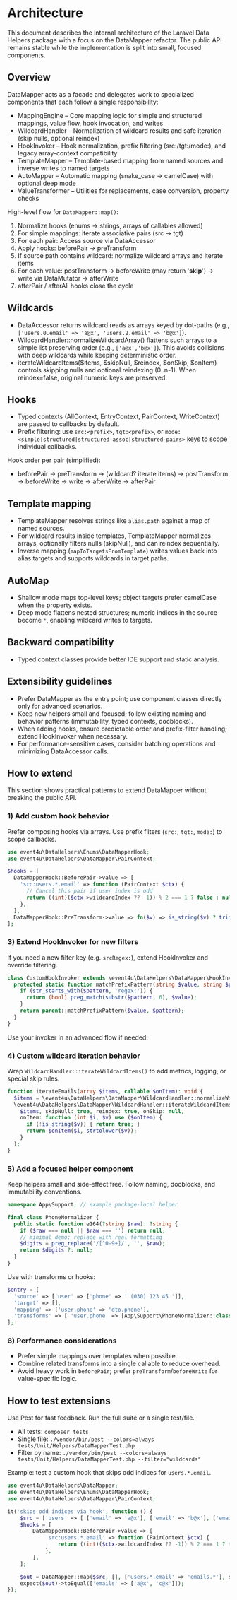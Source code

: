 # Architecture

This document describes the internal architecture of the Laravel Data Helpers package with a focus on the DataMapper refactor. The public API remains stable while the implementation is split into small, focused components.

## Overview

DataMapper acts as a facade and delegates work to specialized components that each follow a single responsibility:

- MappingEngine – Core mapping logic for simple and structured mappings, value flow, hook invocation, and writes
- WildcardHandler – Normalization of wildcard results and safe iteration (skip nulls, optional reindex)
- HookInvoker – Hook normalization, prefix filtering (src:/tgt:/mode:), and legacy array-context compatibility
- TemplateMapper – Template-based mapping from named sources and inverse writes to named targets
- AutoMapper – Automatic mapping (snake_case → camelCase) with optional deep mode
- ValueTransformer – Utilities for replacements, case conversion, property checks

High-level flow for `DataMapper::map()`:
1) Normalize hooks (enums → strings, arrays of callables allowed)
2) For simple mappings: iterate associative pairs (src → tgt)
3) For each pair: Access source via DataAccessor
4) Apply hooks: beforePair → preTransform
5) If source path contains wildcard: normalize wildcard arrays and iterate items
6) For each value: postTransform → beforeWrite (may return '__skip__') → write via DataMutator → afterWrite
7) afterPair / afterAll hooks close the cycle

## Wildcards

- DataAccessor returns wildcard reads as arrays keyed by dot-paths (e.g., `['users.0.email' => 'a@x', 'users.2.email' => 'b@x']`).
- WildcardHandler::normalizeWildcardArray() flattens such arrays to a simple list preserving order (e.g., `['a@x','b@x']`). This avoids collisions with deep wildcards while keeping deterministic order.
- iterateWildcardItems($items, $skipNull, $reindex, $onSkip, $onItem) controls skipping nulls and optional reindexing (0..n-1). When reindex=false, original numeric keys are preserved.

## Hooks

- Typed contexts (AllContext, EntryContext, PairContext, WriteContext) are passed to callbacks by default.
- Prefix filtering: use `src:<prefix>`, `tgt:<prefix>`, or `mode:<simple|structured|structured-assoc|structured-pairs>` keys to scope individual callbacks.

Hook order per pair (simplified):
- beforePair → preTransform → (wildcard? iterate items) → postTransform → beforeWrite → write → afterWrite → afterPair

## Template mapping

- TemplateMapper resolves strings like `alias.path` against a map of named sources.
- For wildcard results inside templates, TemplateMapper normalizes arrays, optionally filters nulls (skipNull), and can reindex sequentially.
- Inverse mapping (`mapToTargetsFromTemplate`) writes values back into alias targets and supports wildcards in target paths.

## AutoMap

- Shallow mode maps top-level keys; object targets prefer camelCase when the property exists.
- Deep mode flattens nested structures; numeric indices in the source become `*`, enabling wildcard writes to targets.

## Backward compatibility

- Typed context classes provide better IDE support and static analysis.

## Extensibility guidelines

- Prefer DataMapper as the entry point; use component classes directly only for advanced scenarios.
- Keep new helpers small and focused; follow existing naming and behavior patterns (immutability, typed contexts, docblocks).
- When adding hooks, ensure predictable order and prefix-filter handling; extend HookInvoker when necessary.
- For performance-sensitive cases, consider batching operations and minimizing DataAccessor calls.


## How to extend

This section shows practical patterns to extend DataMapper without breaking the public API.

### 1) Add custom hook behavior

Prefer composing hooks via arrays. Use prefix filters (`src:`, `tgt:`, `mode:`) to scope callbacks.

```php
use event4u\DataHelpers\Enums\DataMapperHook;
use event4u\DataHelpers\DataMapper\PairContext;

$hooks = [
  DataMapperHook::BeforePair->value => [
    'src:users.*.email' => function (PairContext $ctx) {
      // Cancel this pair if user index is odd
      return ((int)($ctx->wildcardIndex ?? -1)) % 2 === 1 ? false : null;
    },
  ],
  DataMapperHook::PreTransform->value => fn($v) => is_string($v) ? trim($v) : $v,
];
```



### 3) Extend HookInvoker for new filters

If you need a new filter key (e.g. `srcRegex:`), extend HookInvoker and override filtering.

```php
class CustomHookInvoker extends \event4u\DataHelpers\DataMapper\HookInvoker {
  protected static function matchPrefixPattern(string $value, string $pattern): bool {
    if (str_starts_with($pattern, 'regex:')) {
      return (bool) preg_match(substr($pattern, 6), $value);
    }
    return parent::matchPrefixPattern($value, $pattern);
  }
}
```

Use your invoker in an advanced flow if needed.

### 4) Custom wildcard iteration behavior

Wrap `WildcardHandler::iterateWildcardItems()` to add metrics, logging, or special skip rules.

```php
function iterateEmails(array $items, callable $onItem): void {
  $items = \event4u\DataHelpers\DataMapper\WildcardHandler::normalizeWildcardArray($items);
  \event4u\DataHelpers\DataMapper\WildcardHandler::iterateWildcardItems(
    $items, skipNull: true, reindex: true, onSkip: null,
    onItem: function (int $i, $v) use ($onItem) {
      if (!is_string($v)) { return true; }
      return $onItem($i, strtolower($v));
    }
  );
}
```

### 5) Add a focused helper component

Keep helpers small and side‑effect free. Follow naming, docblocks, and immutability conventions.

```php
namespace App\Support; // example package-local helper

final class PhoneNormalizer {
  public static function e164(?string $raw): ?string {
    if ($raw === null || $raw === '') return null;
    // minimal demo; replace with real formatting
    $digits = preg_replace('/[^0-9+]/', '', $raw);
    return $digits ?: null;
  }
}
```

Use with transforms or hooks:

```php
$entry = [
  'source' => ['user' => ['phone' => ' (030) 123 45 ']],
  'target' => [],
  'mapping' => ['user.phone' => 'dto.phone'],
  'transforms' => [ 'user.phone' => [App\Support\PhoneNormalizer::class, 'e164'] ],
];
```

### 6) Performance considerations

- Prefer simple mappings over templates when possible.
- Combine related transforms into a single callable to reduce overhead.
- Avoid heavy work in `beforePair`; prefer `preTransform`/`beforeWrite` for value-specific logic.


## How to test extensions

Use Pest for fast feedback. Run the full suite or a single test/file.

- All tests: `composer tests`
- Single file: `./vendor/bin/pest --colors=always tests/Unit/Helpers/DataMapperTest.php`
- Filter by name: `./vendor/bin/pest --colors=always tests/Unit/Helpers/DataMapperTest.php --filter="wildcards"`

Example: test a custom hook that skips odd indices for `users.*.email`.

```php
use event4u\DataHelpers\DataMapper;
use event4u\DataHelpers\Enums\DataMapperHook;
use event4u\DataHelpers\DataMapper\PairContext;

it('skips odd indices via hook', function () {
    $src = ['users' => [ ['email' => 'a@x'], ['email' => 'b@x'], ['email' => 'c@x'] ]];
    $hooks = [
        DataMapperHook::BeforePair->value => [
            'src:users.*.email' => function (PairContext $ctx) {
                return ((int)($ctx->wildcardIndex ?? -1)) % 2 === 1 ? false : null;
            },
        ],
    ];

    $out = DataMapper::map($src, [], ['users.*.email' => 'emails.*'], skipNull: true, reindexWildcard: true, hooks: $hooks);
    expect($out)->toEqual(['emails' => ['a@x', 'c@x']]);
});
```
